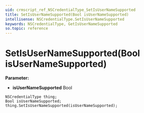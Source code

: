 ```yaml
---
uid: crmscript_ref_NSCredentialType_SetIsUserNameSupported
title: SetIsUserNameSupported(Bool isUserNameSupported)
intellisense: NSCredentialType.SetIsUserNameSupported
keywords: NSCredentialType, GetIsUserNameSupported
so.topic: reference
---
```


# SetIsUserNameSupported(Bool isUserNameSupported)

**Parameter:** 
 - **isUserNameSupported** Bool

```crmscript
NSCredentialType thing;
Bool isUserNameSupported;
thing.SetIsUserNameSupported(isUserNameSupported);
```

